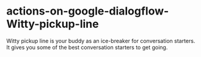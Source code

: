# actions-on-google-dialogflow-Witty-pickup-line
Witty pickup line is your buddy as an ice-breaker for conversation starters. It gives you some of the best conversation starters to get going.
